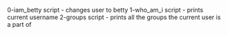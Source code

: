 0-iam_betty script - changes user to betty
1-who_am_i script - prints current username
2-groups script - prints all the groups the current user is a part of
